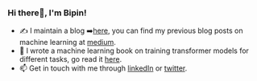 ### Hi there👋, I'm Bipin!

* ✍️ I maintain a blog ➡️[here](https://bipinkrishnan.github.io), you can find my previous blog posts on machine learning at [medium](https://medium.com/@bipin4338).
* 📖 I wrote a machine learning book on training transformer models for different tasks, go read it [here](https://bipinkrishnan.github.io/ml-recipe-book).
* 📫 Get in touch with me through [linkedIn](https://www.linkedin.com/in/bipin-krishnan/) or [twitter](https://twitter.com/bkrish_).

<!--
**bipinKrishnan/bipinkrishnan** is a ✨ _special_ ✨ repository because its `README.md` (this file) appears on your GitHub profile.

Here are some ideas to get you started:

- 🔭 I’m currently working on ...
- 🌱 I’m currently learning ...
- 👯 I’m looking to collaborate on ...
- 🤔 I’m looking for help with ...
- 💬 Ask me about ...
- 📫 How to reach me: ...
- 😄 Pronouns: ...
- ⚡ Fun fact: ...
-->
